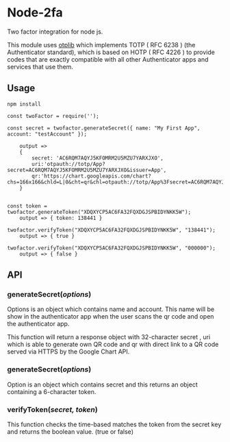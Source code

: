 # Node-2fa

Two factor integration for node js.

This module uses [otplib](https://github.com/yeojz/otplib)  which implements TOTP ( RFC 6238 ) (the Authenticator standard), which is based on HOTP ( RFC 4226 ) to provide codes that are exactly compatible with all other Authenticator apps and services that use them.

## Usage


``` 
npm install
```

```
const twoFactor = require('');

const secret = twofactor.generateSecret({ name: "My First App", account: "testAccount" });

    output =>  
    { 
        secret: 'AC6RQM7AQYJ5KFOMRM2U5MZU7YARXJXO',
        uri:'otpauth://totp/App?secret=AC6RQM7AQYJ5KFOMRM2U5MZU7YARXJXO&issuer=App',
        qr:'https://chart.googleapis.com/chart?chs=166x166&chld=L|0&cht=qr&chl=otpauth://totp/App%3Fsecret=AC6RQM7AQYJ5KFOMRM2U5MZU7YARXJXO%26issuer=App' 
    }
    

const token = twofactor.generateToken("XDQXYCP5AC6FA32FQXDGJSPBIDYNKK5W");
    output => { token: 138441 }
    
twofactor.verifyToken("XDQXYCP5AC6FA32FQXDGJSPBIDYNKK5W", "138441");  
    output => { true }  
    
twofactor.verifyToken("XDQXYCP5AC6FA32FQXDGJSPBIDYNKK5W", "000000");  
    output => { false }      
```

## API

### generateSecret(_options_)

Options is an object which contains name and account. This name will be show in the authenticator app when the user scans the qr code and
open the authenticator app.

This function will return a response object with 32-character secret , uri which is able to generate own QR code and qr with direct link to a QR code served via HTTPS by the Google Chart API.

### generateSecret(_options_)

Option is an object which contains secret and this returns an object  containing a 6-character token.

### verifyToken(_secret, token_) 

This function checks the time-based matches the token from the secret key and returns the boolean value. (true or false)



